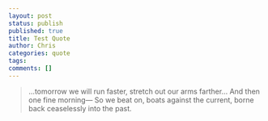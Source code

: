 ```yaml
---
layout: post
status: publish
published: true
title: Test Quote
author: Chris
categories: quote
tags:
comments: []
---
```


> <i class="fa fa-quote-left fa-2x fa-pull-left fa-border"></i>
...tomorrow we will run faster, stretch out our arms farther...
And then one fine morning— So we beat on, boats against the
current, borne back ceaselessly into the past.
